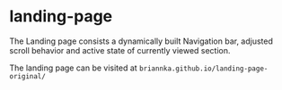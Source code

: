 # landing-page
The Landing page consists a dynamically built Navigation bar, adjusted scroll behavior and active state of currently viewed section.

The landing page can be visited at ```briannka.github.io/landing-page-original/```
